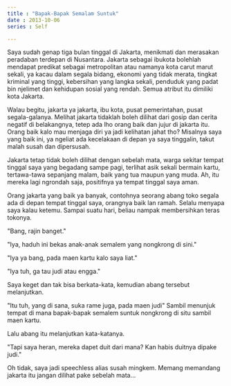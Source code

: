 ```yaml
---
title : "Bapak-Bapak Semalam Suntuk"
date : 2013-10-06
series : Self

---
```


Saya sudah genap tiga bulan tinggal di Jakarta, menikmati dan merasakan peradaban terdepan di Nusantara. Jakarta sebagai ibukota bolehlah mendapat predikat sebagai metropolitan atau namanya kota carut marut sekali, ya kacau dalam segala bidang, ekonomi yang tidak merata, tingkat kriminal yang tinggi, kebersihan yang langka sekali, penduduk yang padat bin njelimet dan kehidupan sosial yang rendah. Semua atribut itu dimiliki kota Jakarta.  
  
Walau begitu, jakarta ya jakarta, ibu kota, pusat pemerintahan, pusat segala-galanya. Melihat jakarta tidaklah boleh dilihat dari gosip dan cerita negatif di belakangnya, tetep ada lho orang baik dan jujur di jakarta itu. Orang baik kalo mau menjaga diri ya jadi kelihatan jahat tho? Misalnya saya yang baik ini, ya ngeliat ada kecelakaan di depan ya saya tinggalin, takut malah susah dan dipersusah.  
  
Jakarta tetap tidak boleh dilihat dengan sebelah mata, warga sekitar tempat tinggal saya yang begadang sampe pagi, terlihat asik sekali bermain kartu, tertawa-tawa sepanjang malam, baik yang tua maupun yang muda. Ah, itu mereka lagi ngrondah saja, positifnya ya tempat tinggal saya aman.  
  
Orang jakarta yang baik ya banyak, contohnya seorang abang toko segala ada di depan tempat tinggal saya, orangnya baik lan ramah. Selalu menyapa saya kalau ketemu. Sampai suatu hari, beliau nampak membersihkan teras tokonya.  
  
"Bang, rajin banget."

"Iya, haduh ini bekas anak-anak semalem yang nongkrong di sini."

"Iya ya bang, pada maen kartu kalo saya liat."

"Iya tuh, ga tau judi atau engga."

Saya keget dan tak bisa berkata-kata, kemudian abang tersebut melanjutkan.

"Itu tuh, yang di sana, suka rame juga, pada maen judi" Sambil menunjuk tempat di mana bapak-bapak semalem suntuk nongkrong di situ sambil maen kartu.

Lalu abang itu melanjutkan kata-katanya.

"Tapi saya heran, mereka dapet duit dari mana? Kan habis duitnya dipake judi."  
  
Oh tidak, saya jadi speechless alias susah mingkem. Memang memandang jakarta itu jangan dilihat pake sebelah mata…
